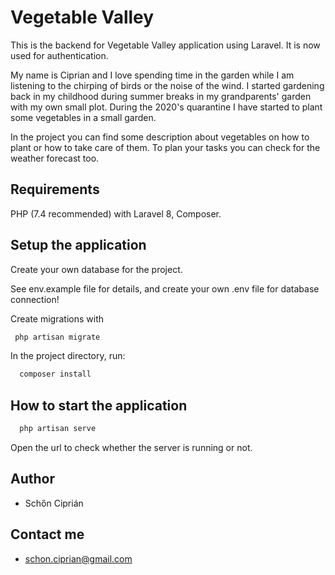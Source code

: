 # Vegetable Valley

This is the backend for Vegetable Valley application using Laravel. It is now used for authentication.

My name is Ciprian and I love spending time in the garden while I am listening to the chirping of birds or the noise of the wind. 
I started gardening back in my childhood during summer breaks in my grandparents' garden with my own small plot. 
During the 2020's quarantine I have started to plant some vegetables in a small garden. 

In the project you can find some description about vegetables on how to plant or how to take care of them. 
To plan your tasks you can check for the weather forecast too.

## Requirements

PHP (7.4 recommended) with Laravel 8, Composer.

## Setup the application

Create your own database for the project.

See env.example file for details, and create your own .env file for database connection!

Create migrations with
```bash
 php artisan migrate
```

In the project directory, run:

```bash
  composer install
```

## How to start the application

```bash
  php artisan serve
```

Open the url to check whether the server is running or not. 

## Author

- Schőn Ciprián

## Contact me

- schon.ciprian@gmail.com

